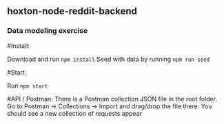 ## hoxton-node-reddit-backend

### Data modeling exercise

#Install:

Download and run `npm install`
Seed with data by running `npm run seed`

#Start:

Run `npm start`

#API / Postman:
There is a Postman collection JSON file in the root folder. Go to Postman -> Collections -> Import and drag/drop the file there.
You should see a new collection of requests appear
